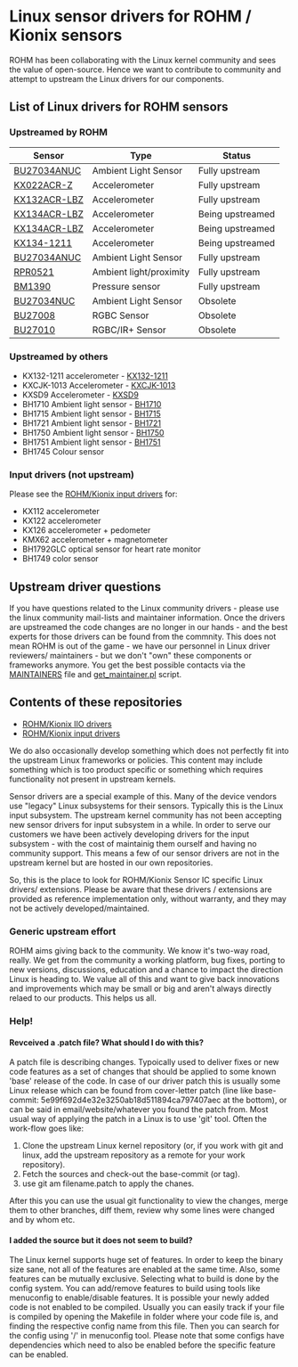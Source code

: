 # Linux sensor drivers for ROHM / Kionix sensors

ROHM has been collaborating with the Linux kernel community and sees
the value of open-source. Hence we want to contribute to community
and attempt to upstream the Linux drivers for our components.

## List of Linux drivers for ROHM sensors

### Upstreamed by ROHM

| Sensor                               | Type                    | Status           |
|--------------------------------------|-------------------------|------------------|
| [BU27034ANUC](Sensors/BU27034)       | Ambient Light Sensor    | Fully upstream   |
| [KX022ACR-Z](Sensors/KX022A)         | Accelerometer           | Fully upstream   |
| [KX132ACR-LBZ](Sensors/KX132ACR-LBZ) | Accelerometer           | Fully upstream   |
| [KX134ACR-LBZ](Sensors/KX134ACR-LBZ) | Accelerometer           | Being upstreamed |
| [KX134ACR-LBZ](Sensors/RPR0521)      | Accelerometer           | Being upstreamed |
| [KX134-1211](Sensors/KX134-1211)     | Accelerometer           | Being upstreamed |
| [BU27034ANUC](Sensors/BU27034)       | Ambient Light Sensor    | Fully upstream   |
| [RPR0521](Sensors/RPR0521)           | Ambient light/proximity | Fully upstream   |
| [BM1390](Sensors/BM1390)             | Pressure sensor         | Fully upstream   |
| [BU27034NUC](Sensors/BU27034)        | Ambient Light Sensor    | Obsolete         |
| [BU27008](Sensors/BU27008)           | RGBC Sensor             | Obsolete         |
| [BU27010](Sensors/BU27010)           | RGBC/IR+ Sensor         | Obsolete         |

### Upstreamed by others
* KX132-1211 accelerometer - <!-- [KX132-1211](https://github.com/RohmSemiconductor/Linux-Kernel-sensor-Drivers/tree/master/Sensors/KX132-1211) --> [KX132-1211](Sensors/KX132-1211)
* KXCJK-1013 Accelerometer - <!-- [KXCJK-1013](https://github.com/RohmSemiconductor/Linux-Kernel-sensor-Drivers/tree/master/Sensors/KXCJK-1013) --> [KXCJK-1013](Sensors/KXCJK-1013)
* KXSD9 Accelerometer - <!-- [KXSD9](https://github.com/RohmSemiconductor/Linux-Kernel-sensor-Drivers/tree/master/Sensors/KXSD9) --> [KXSD9](Sensors/KXSD9)
* BH1710 Ambient light sensor - <!-- [BH1710](https://github.com/RohmSemiconductor/Linux-Kernel-sensor-Drivers/tree/master/Sensors/BH17XX) --> [BH1710](Sensors/BH17XX)
* BH1715 Ambient light sensor - <!-- [BH1715](https://github.com/RohmSemiconductor/Linux-Kernel-sensor-Drivers/tree/master/Sensors/BH17XX) --> [BH1715](Sensors/BH17XX)
* BH1721 Ambient light sensor - <!-- [BH1721](https://github.com/RohmSemiconductor/Linux-Kernel-sensor-Drivers/tree/master/Sensors/BH17XX) --> [BH1721](Sensors/BH17XX)
* BH1750 Ambient light sensor - <!-- [BH1750](https://github.com/RohmSemiconductor/Linux-Kernel-sensor-Drivers/tree/master/Sensors/BH17XX) --> [BH1750](Sensors/BH17XX)
* BH1751 Ambient light sensor - <!-- [BH1751](https://github.com/RohmSemiconductor/Linux-Kernel-sensor-Drivers/tree/master/Sensors/BH17XX) --> [BH1751](Sensors/BH17XX)
* BH1745 Colour sensor

### Input drivers (not upstream)
Please see the [ROHM/Kionix input drivers](https://github.com/RohmSemiconductor/Linux-Kernel-Input-Drivers) for:
* KX112 accelerometer
* KX122 accelerometer
* KX126 accelerometer + pedometer
* KMX62 accelerometer + magnetometer
* BH1792GLC optical sensor for heart rate monitor
* BH1749 color sensor


## Upstream driver questions
If you have questions related to the Linux community drivers - please
use the linux community mail-lists and maintainer information. Once the
drivers are upstreamed the code changes are no longer in our hands - and the
best experts for those drivers can be found from the commnity. This does not
mean ROHM is out of the game - we have our personnel in Linux driver reviewers/
maintainers - but we don't "own" these components or frameworks anymore. You
get the best possible contacts via the [MAINTAINERS](https://git.kernel.org/pub/scm/linux/kernel/git/torvalds/linux.git/tree/MAINTAINERS) file and [get_maintainer.pl](https://git.kernel.org/pub/scm/linux/kernel/git/torvalds/linux.git/tree/scripts/get_maintainer.pl) script.

## Contents of these repositories

- [ROHM/Kionix IIO drivers](https://github.com/RohmSemiconductor/Linux-Kernel-sensor-Drivers)
- [ROHM/Kionix input drivers](https://github.com/RohmSemiconductor/Linux-Kernel-Input-Drivers)

We do also occasionally develop something which does not perfectly fit into
the upstream Linux frameworks or policies. This content may include something
which is too product specific or something which requires functionality not
present in upstream kernels.

Sensor drivers are a special example of this. Many of the device vendors use
"legacy" Linux subsystems for their sensors. Typically this is the Linux input
subsystem. The upstream kernel community has not been accepting new sensor
drivers for input subsystem in a while. In order to serve our customers we have
been actively developing drivers for the input subsystem - with the cost of
maintainig them ourself and having no community support. This means a few of our
sensor drivers are not in the upstream kernel but are hosted in our own
repositories.

So, this is the place to look for ROHM/Kionix Sensor IC specific Linux drivers/
extensions. Please be aware that these drivers / extensions are provided as
reference implementation only, without warranty, and they may not be actively
developed/maintained.

### Generic upstream effort
ROHM aims giving back to the community. We know it's two-way road, really. We get
from the community a working platform, bug fixes, porting to new versions,
discussions, education and a chance to impact the direction Linux is heading
to. We value all of this and want to give back innovations and improvements
which may be small or big and aren't always directly relaed to our products.
This helps us all.

### Help!
#### Revceived a .patch file? What should I do with this?

A patch file is describing changes. Typoically used to deliver fixes or new code features as a set of changes that should be applied to some known 'base' release of the code. In case of our driver patch this is usually some Linux release which can be found from cover-letter patch (line like base-commit: 5e99f692d4e32e3250ab18d511894ca797407aec at the bottom), or can be said in email/website/whatever you found the patch from. Most usual way of applying the patch in a Linux is to use 'git' tool. Often the work-flow goes like:
1. Clone the upstream Linux kernel repository (or, if you work with git and linux, add the upstream repository as a remote for your work repository).
2. Fetch the sources and check-out the base-commit (or tag).
3. use git am filename.patch to apply the chanes.

After this you can use the usual git functionality to view the changes, merge them to other branches, diff them, review why some lines were changed and by whom etc.

#### I added the source but it does not seem to build?

The Linux kernel supports huge set of features. In order to keep the binary size sane, not all of the features are enabled at the same time. Also, some features can be mutually exclusive. Selecting what to build is done by the config system. You can add/remove features to build using tools like menuconfig to enable/disable features. It is possible your newly added code is not enabled to be compiled. Usually you can easily track if your file is compiled by opening the Makefile in folder where your code file is, and finding the respective config name from this file. Then you can search for the config using '/' in menuconfig tool. Please note that some configs have dependencies which need to also be enabled before the specific feature can be enabled.
